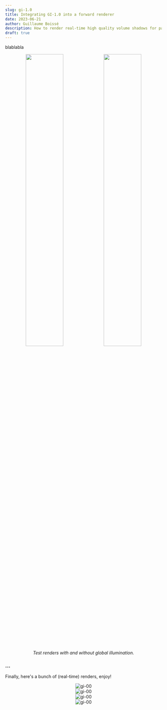 ```yaml
---
slug: gi-1.0
title: Integrating GI-1.0 into a forward renderer
date: 2023-06-21
author: Guillaume Boissé
description: How to render real-time high quality volume shadows for particles.
draft: true
---
```


<div style="text-align: justify">

blablabla

<div style="text-align: center;">

<img src="/sponza-00.jpg" width="49%" />
<img src="/sponza-01.jpg" width="49%" /><br/>
<em>Test renders with and without global illumination.</em>

</div>

### ...

Finally, here's a bunch of (real-time) renders, enjoy!

<div style="text-align: center;">

![gi-00](/gi-00.jpg)\
![gi-00](/gi-01.jpg)\
![gi-00](/gi-02.jpg)\
![gi-00](/gi-03.jpg)

</div>

</div>
